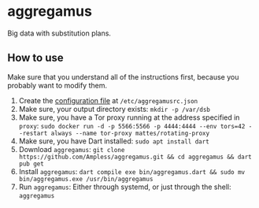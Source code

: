 # aggregamus
Big data with substitution plans.

## How to use
Make sure that you understand all of the instructions first, because you
probably want to modify them.

1. Create the [configuration file](aggregamusrc.example.json) at
`/etc/aggregamusrc.json`
2. Make sure, your output directory exists: `mkdir -p /var/dsb`
3. Make sure, you have a Tor proxy running at the address specified in `proxy`:
`sudo docker run -d -p 5566:5566 -p 4444:4444 --env tors=42 --restart always --name tor-proxy mattes/rotating-proxy`
4. Make sure, you have Dart installed: `sudo apt install dart`
5. Download `aggregamus`:
`git clone https://github.com/Ampless/aggregamus.git && cd aggregamus && dart pub get`
6. Install `aggregamus`:
`dart compile exe bin/aggregamus.dart && sudo mv bin/aggregamus.exe /usr/bin/aggregamus`
7. Run `aggregamus`: Either through systemd, or just through the shell:
`aggregamus`
